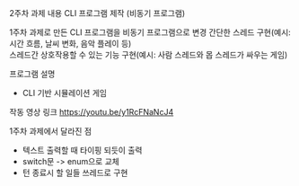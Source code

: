 2주차 과제 내용
CLI 프로그램 제작 (비동기 프로그램)

1주차 과제로 만든 CLI 프로그램을 비동기 프로그램으로 변경
    간단한 스레드 구현(예시: 시간 흐름, 날씨 변화, 음악 플레이 등)    
    스레드간 상호작용할 수 있는 기능 구현(예시: 사람 스레드와 몹 스레드가 싸우는 게임)

프로그램 설명
- CLI 기반 시뮬레이션 게임



작동 영상 링크
https://youtu.be/y1RcFNaNcJ4




1주차 과제에서 달라진 점
- 텍스트 출력할 때 타이핑 되듯이 출력
- switch문 -> enum으로 교체
- 턴 종료시 할 일들 쓰레드로 구현
